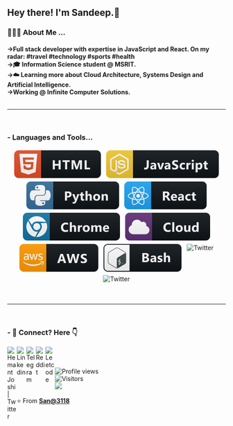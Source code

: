 <h2> Hey there! I'm Sandeep.👋</h2>

<h3> 👨🏻‍💻 About Me ...</h3>

<h4>->Full stack developer with expertise in JavaScript and React. On my radar: #travel #technology #sports #health<br>
->🎓 Information Science student @ MSRIT.<br>
->☁️ Learning more about Cloud Architecture, Systems Design and Artificial Intelligence.<br>
->Working @ Infinite Computer Solutions.<br>


<!-- 
<h4>- 🏃  Books :books: | Music :headphones:.</h4>
<h3>🛠 Tech Stack</h3>h4>- 💻 &nbsp; Python | Java | C | MATLAB</h4>
<h4>- 🌐 &nbsp; HTML | CSS | JavaScript | Material UI | ReactJS | Graph QL</h4>
<h4>- 🛢 &nbsp; MySQL | MongoDB | Firebase</h4>
<h4>- 🔧 &nbsp; Git | VsCode | npm | Open-Source :fire:</h4>
<h4>- 🖥 &nbsp; Illustrator</h4> -->
<br />

*************

<br />

### - Languages and Tools...

<p align="center">
 <img src="https://raw.githubusercontent.com/8bithemant/8bithemant/master/svg/dev/languages/html.svg" alt="Twitter" style="vertical-align:top; margin:4px">
 <img src="https://raw.githubusercontent.com/8bithemant/8bithemant/master/svg/dev/languages/js.svg" alt="Twitter" style="vertical-align:top; margin:4px">
 <img src="https://raw.githubusercontent.com/8bithemant/8bithemant/master/svg/dev/languages/python.svg" alt="Twitter" style="vertical-align:top; margin:4px">
 <img src="https://raw.githubusercontent.com/8bithemant/8bithemant/master/svg/dev/frameworks/react.svg" alt="Twitter" style="vertical-align:top; margin:4px">
 <img  src="https://raw.githubusercontent.com/8bithemant/8bithemant/master/svg/dev/misc/chrome.svg" alt="Twitter" style="vertical-align:top; margin:4px">
 <img src="https://raw.githubusercontent.com/8bithemant/8bithemant/master/svg/dev/misc/cloud.svg" alt="Twitter" style="vertical-align:top; margin:4px">
<!-- <img src="https://raw.githubusercontent.com/8bithemant/8bithemant/master/svg/dev/misc/datascience.svg" alt="Twitter" style="vertical-align:top; margin:4px">
 <img src="https://raw.githubusercontent.com/8bithemant/8bithemant/master/svg/dev/services/npm.svg" alt="Twitter" style="vertical-align:top; margin:4px"> -->
 <img src="https://raw.githubusercontent.com/8bithemant/8bithemant/master/svg/dev/services/aws.svg" alt="Twitter" style="vertical-align:top; margin:4px">
 <img src="https://raw.githubusercontent.com/8bithemant/8bithemant/master/svg/dev/tools/bash.svg" alt="Twitter" style="vertical-align:top; margin:4px">
 <img src="https://raw.githubusercontent.com/8bithemant/8bithemant/master/svg/dev/tools/kuberenetes.svg" alt="Twitter" style="vertical-align:top; margin:4px">
 <img src="https://raw.githubusercontent.com/8bithemant/8bithemant/master/svg/dev/tools/ansible.svg" alt="Twitter" style="vertical-align:top; margin:4px">

</p>
<br />

*************

<br />

### - 💬 Connect? Here 👇

<a href="https://twitter.com/sandeep78389600/">
  <img align="left" alt="Hemant Joshi| Twitter" width="22px" src="https://cdn.jsdelivr.net/npm/simple-icons@v3/icons/twitter.svg" />
</a>
<a href="https://www.linkedin.com/in/sandeep-abbu-a2805915b/">
  <img align="left" alt="Linkedin" width="22px" src="https://cdn.jsdelivr.net/npm/simple-icons@v3/icons/linkedin.svg" />
</a>
<a href="https://t.me/@Devlp_san">
  <img align="left" alt="Telegram" width="22px" src="https://cdn.jsdelivr.net/npm/simple-icons@v3/icons/telegram.svg" />
</a>
<!--<a href="https://www.instagram.com/hemant.gz/">
  <img align="left" alt="Instagram" width="22px" src="https://cdn.jsdelivr.net/npm/simple-icons@v3/icons/instagram.svg" />
</a>-->
<a href="https://www.reddit.com/user/Difficult_Giraffe58">
  <img align="left" alt=" Reddit" width="22px" src="https://cdn.jsdelivr.net/npm/simple-icons@v3/icons/reddit.svg" />
</a>
<a href="https://leetcode.com/Sandeepad3118/">
  <img align="left" alt="Leetcode" width="22px" src="https://cdn.jsdelivr.net/npm/simple-icons@v3/icons/leetcode.svg" />
</a><br>
<br>

![Profile views](https://gpvc.arturio.dev/Sandeepad3118)  
![Visitors](https://visitor-badge.glitch.me/badge?page_id=Sandeepad3118) <br>
<img src="https://github-readme-stats.vercel.app/api?username=Sandeepad3118&&show_icons=true&title_color=ffffff&icon_color=bb2acf&text_color=daf7dc&bg_color=151515">

⭐️ From [**San@3118**](https://github.com/Sandeepad3118)
<!--<a href="https://www.codechef.com/users/hemant_x">
  <img align="left" alt=" Codechef" width="22px" src="https://cdn.jsdelivr.net/npm/simple-icons@v3/icons/codechef.svg" />
</a>-->
<br>
<!--p align="center">
<a href="https://www.linkedin.com/in/sandeep-abbu-a2805915b/"><img alt="LinkedIn" src="https://img.shields.io/badge/LinkedIn-Sandeep%20Abbu%20-blue?style=flat-square&logo=linkedin"></a>
 <a href="https://san-devfolio.netlify.app/"><img alt="Website" src="https://img.shields.io/badge/Website-san-devfolio.netlify.app-blue?style=flat-square&logo=google-chrome"></a> 
<a href="mailto:sandeepad3118@gmail.com"><img alt="Email" src="https://img.shields.io/badge/Email-sandeepad3118@gmail.com-blue?style=flat-square&logo=gmail"></a>
</p> -->
<br>
<!-- [<img src='https://cdn.jsdelivr.net/npm/simple-icons@3.0.1/icons/github.svg' alt='github' height='40'>](https://github.com/Sandeepad3118)[<img src='https://cdn.jsdelivr.net/npm/simple-icons@3.0.1/icons/linkedin.svg' alt='linkedin' height='40'>](https://www.linkedin.com/in/sandeep-abbu-a2805915b/) [<img src='https://cdn.jsdelivr.net/npm/simple-icons@3.0.1/icons/twitter.svg' alt='twitter' height='40'>](https://twitter.com/sandeep78389600) [<img src='https://cdn.jsdelivr.net/npm/simple-icons@3.0.1/icons/youtube.svg' alt='YouTube' height='40'>](https://www.youtube.com/watch?v=cF3pIMJUZxM&t=0s)  [<img src='https://cdn.jsdelivr.net/npm/simple-icons@3.0.1/icons/icloud.svg' alt='website' height='40'>](https://san-devfolio.netlify.app/) 
[<img src='https://cdn.jsdelivr.net/npm/simple-icons@3.0.1/icons/dev-dot-to.svg' alt='dev' height='40'>](https://dev.to/chiragbaranda)  
[<img src='https://cdn.jsdelivr.net/npm/simple-icons@3.0.1/icons/instagram.svg' alt='instagram' height='40'>](https://www.instagram.com/unspoken_photographs//) -->

 

